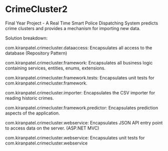 # CrimeCluster2
Final Year Project - A Real Time Smart Police Dispatching System predicts crime clusters and provides a mechanism for importing new data. 

Solution breakdown: 

com.kiranpatel.crimecluster.dataaccess: Encapsulates all access to the database (Repository Pattern)

com.kiranpatel.crimecluster.framework: Encapsulates all business logic containing services, entities, enums, extensions. 

com.kiranpatel.crimecluster.framework.tests: Encapsulates unit tests for com.kiranpatel.crimecluster.framework. 

com.kiranpatel.crimecluster.importer: Encapsulates the CSV importer for reading historic crimes. 

com.kiranpatel.crimecluster.framework.predictor: Encapsulates prediction aspects of the application. 

com.kiranpatel.crimecluster.webservice: Encapsulates JSON API entry point to access data on the server. (ASP.NET MVC) 

com.kiranpatel.crimecluster.webservice: Encapsulates unit tests for com.kiranpatel.crimecluster.webservice